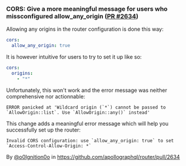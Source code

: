 ### CORS: Give a more meaningful message for users who missconfigured allow_any_origin ([PR #2634](https://github.com/apollographql/router/pull/2634))

Allowing any origins in the router configuration is done this way:
```yaml
cors:
  allow_any_origin: true
```

It is however intuitive for users to try to set it up like so:
```yaml
cors:
  origins:
    - "*"
```

Unfortunately, this won't work and the error message was neither comprehensive nor actionnable:

```
ERROR panicked at 'Wildcard origin (`*`) cannot be passed to `AllowOrigin::list`. Use `AllowOrigin::any()` instead'
```

This change adds a meaningful error message which will help you successfully set up the router:

```
Invalid CORS configuration: use `allow_any_origin: true` to set `Access-Control-Allow-Origin: *`
```

By [@o0Ignition0o](https://github.com/o0Ignition0o) in https://github.com/apollographql/router/pull/2634